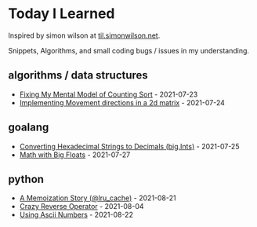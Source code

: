 # Today I Learned

Inspired by simon wilson at [til.simonwilson.net](https://til.simonwillison.net/).

Snippets, Algorithms, and small coding bugs / issues in my understanding.

## algorithms / data structures
- [Fixing My Mental Model of Counting Sort](algorithms/count-sort-implementation.md) - 2021-07-23
- [Implementing Movement directions in a 2d matrix](algorithms/directions-on-2d-matrix.md) - 2021-07-24

## goalang
- [Converting Hexadecimal Strings to Decimals (big.Ints)](golang/converting-hexadecimal-strings-to-ints.md) - 2021-07-25
- [Math with Big Floats](golang/math-with-big-floats.md) - 2021-07-27

## python
- [A Memoization Story (@lru_cache)](python/a-memoization-story.md) - 2021-08-21
- [Crazy Reverse Operator](python/crazy-reverse-operator.md) - 2021-08-04
- [Using Ascii Numbers](python/using-ascii-numbers.md) - 2021-08-22